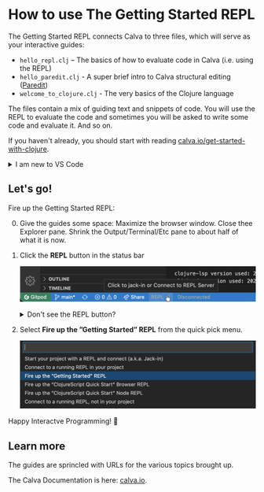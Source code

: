 # How to use The Getting Started REPL

The Getting Started REPL connects Calva to three files, which will serve as your interactive guides:

- `hello_repl.clj` – The basics of how to evaluate code in Calva (i.e. using the REPL)
- `hello_paredit.clj` - A super brief intro to Calva structural editing ([Paredit](https://calva.io/paredit))
- `welcome_to_clojure.clj` - The very basics of the Clojure language

The files contain a mix of guiding text and snippets of code. You will use the REPL to evaluate the code and sometimes you will be asked to write some code and evaluate it. And so on.

If you haven't already, you should start with reading [calva.io/get-started-with-clojure](https://calva.io/get-started-with-clojure/). 

<details><summary>I am new to VS Code</summary>

If you have never used VS Code before you might want to have a look at [this Getting Started with VS Code video](https://code.visualstudio.com/docs/introvideos/basics). (You can of course ignore the parts about installing for now.) Or at least have [this overview of the VS Code interface](https://code.visualstudio.com/docs/getstarted/userinterface) handy.

There are some difference between regular VS Code and Gitpod's ditto. We'll just help you find the main menu here:

![Here is the menu in Gitpod VS Code](gitpod-vscode-menu.png)

</details>

## Let's go!

Fire up the Getting Started REPL:

0. Give the guides some space: Maximize the browser window. Close thee Explorer pane. Shrink the Output/Terminal/Etc pane to about half of what it is now.
1. Click the **REPL** button in the status bar

   ![VS Code Statusbar with Clojure REPL button](status-bar-repl-button.png)
   
   <details><summary>Don't see the REPL button?</summary>
    
    This could be because some firewall or adblocker prevents the downloading of the Calva extension. See [issue #9](https://github.com/PEZ/rich4clojure/issues/9) for more clues on this.
    
    </details>
1. Select **Fire up the ”Getting Started” REPL** from the quick pick menu.

   ![The Calva REPL Menu](repl-menu.png)

Happy Interactve Programming! 🎉

## Learn more

The guides are sprincled with URLs for the various topics brought up.

The Calva Documentation is here: [calva.io](https://calva.io/). 
